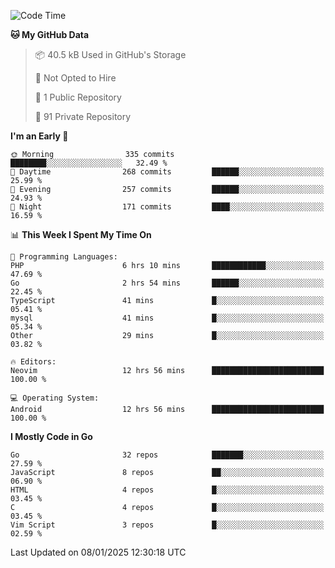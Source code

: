 
<!--START_SECTION:waka-->
![Code Time](http://img.shields.io/badge/Code%20Time-5%2C597%20hrs%2039%20mins-blue)

**🐱 My GitHub Data** 

> 📦 40.5 kB Used in GitHub's Storage 
 > 
> 🚫 Not Opted to Hire
 > 
> 📜 1 Public Repository 
 > 
> 🔑 91 Private Repository 
 > 
**I'm an Early 🐤** 

```text
🌞 Morning                335 commits         ████████░░░░░░░░░░░░░░░░░   32.49 % 
🌆 Daytime                268 commits         ██████░░░░░░░░░░░░░░░░░░░   25.99 % 
🌃 Evening                257 commits         ██████░░░░░░░░░░░░░░░░░░░   24.93 % 
🌙 Night                  171 commits         ████░░░░░░░░░░░░░░░░░░░░░   16.59 % 
```


📊 **This Week I Spent My Time On** 

```text
💬 Programming Languages: 
PHP                      6 hrs 10 mins       ████████████░░░░░░░░░░░░░   47.69 % 
Go                       2 hrs 54 mins       ██████░░░░░░░░░░░░░░░░░░░   22.45 % 
TypeScript               41 mins             █░░░░░░░░░░░░░░░░░░░░░░░░   05.41 % 
mysql                    41 mins             █░░░░░░░░░░░░░░░░░░░░░░░░   05.34 % 
Other                    29 mins             █░░░░░░░░░░░░░░░░░░░░░░░░   03.82 % 

🔥 Editors: 
Neovim                   12 hrs 56 mins      █████████████████████████   100.00 % 

💻 Operating System: 
Android                  12 hrs 56 mins      █████████████████████████   100.00 % 
```

**I Mostly Code in Go** 

```text
Go                       32 repos            ███████░░░░░░░░░░░░░░░░░░   27.59 % 
JavaScript               8 repos             ██░░░░░░░░░░░░░░░░░░░░░░░   06.90 % 
HTML                     4 repos             █░░░░░░░░░░░░░░░░░░░░░░░░   03.45 % 
C                        4 repos             █░░░░░░░░░░░░░░░░░░░░░░░░   03.45 % 
Vim Script               3 repos             █░░░░░░░░░░░░░░░░░░░░░░░░   02.59 % 
```




 Last Updated on 08/01/2025 12:30:18 UTC
<!--END_SECTION:waka-->

